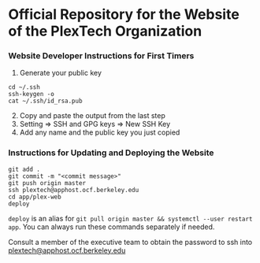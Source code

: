 # Official Repository for the Website of the PlexTech Organization

### Website Developer Instructions for First Timers
1. Generate your public key
```
cd ~/.ssh
ssh-keygen -o
cat ~/.ssh/id_rsa.pub
```
2. Copy and paste the output from the last step
3. Setting => SSH and GPG keys => New SSH Key
4. Add any name and the public key you just copied


### Instructions for Updating and Deploying the Website
```
git add .
git commit -m "<commit message>"
git push origin master
ssh plextech@apphost.ocf.berkeley.edu
cd app/plex-web
deploy
```

`deploy` is an alias for `git pull origin master && systemctl --user restart app`. You can always run these commands separately if needed.

Consult a member of the executive team to obtain the password to ssh into plextech@apphost.ocf.berkeley.edu